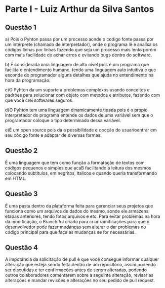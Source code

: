 # Parte I - Luiz Arthur da Silva Santos

## Questão 1

a) Pois o Pyhton passa por um processo aonde o codigo fonte passa por um intérprete (chamado de interpretador), onde o programa lê e analísa os códigos linhas por linhas fazendo que seja um processo mais lento porém com mais facilidade de achar erros e evitando bugs dentro do software.

b) É considerada uma linguagem de alto nível pois é um programa que facilita o entendimento humano, tendo uma linguagem auto intuitiva e que esconde do programador alguns detalhes que ajuda no entendimento na hora da programação.

c)O Pyhton da um suporte a problemas complexos usando conceitos e padrões para solucionar com objeto com metodos e atributos, fazendo com que você crei softwares seguros.

d)O Pyhton tem uma linguagem dinamicamente tipada pois é o própio interpretador do programa entende os dados de uma variável sem que o programador coloque o tipo determinado dessa variável.

e)É um open source pois da a possibilidade e opcção do usuarioentrar em seu código fonte e adaptar de diversas formas.

## Questão 2
É uma linguagem que tem como função a formatação de textos com códigos pequenos e simples que acaB facilitando a leitura dos mesmos colocando subtitulos, em negritos, italicos e quando queria transformando em HTML.
## Questão 3
É uma pasta dentro da plataforma feita para gerenciar seus projetos que funciona como um arquivos de dados do mesmo, aonde ele armazena etapas anteriores, tendo fotos,arquivos e etc.
Para evitar problemas na hora da modificação, o Branch foi criado para criar ramificações para que o desenvolvedor pode fazer mudanças sem alterar e dar problemas no código principal para que faça as mudanças se for necessárias.
## Questão 4
A impotância da solicitação de pull é que você consegue informar qualquer alteração que esteja sendo feita dentro de um repositório, assim podendo ser discutidas e ter confirmações antes de serem alteradas, podendo outros colaboradores comentarem sobre a seguinte alteração, revisar as alterações e mandar revisões e alterações no seu pedido de pull request.

